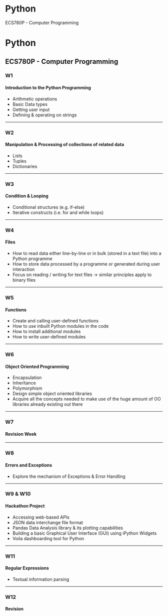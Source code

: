 # Python
ECS780P - Computer Programming
# Python  
## ECS780P - Computer Programming  
### W1    
#### Introduction to the Python Programming  
- Arithmetic operations
- Basic Data types
- Getting user input
- Defining & operating on strings

***

### W2     
#### Manipulation & Processing of collections of related data
- Lists
- Tuples
- Dictionaries

***

### W3     
#### Condition & Looping
- Conditional structures (e.g. if-else)
- Iterative constructs (i.e. for and while loops)

***

### W4
#### Files
- How to read data either line-by-line or in bulk (stored in a text file) into a Python programme
- How to store data processed by a programme or generated during user interaction
- Focus on reading / writing for text files → similar principles apply to binary files

***

### W5
#### Functions
- Create and calling user-defined functions
- How to use inbuilt Python modules in the code
- How to install additional modules
- How to write user-defined modules

***

### W6
#### Object Oriented Programming
- Encapsulation
- Inheritance
- Polymorphism
- Design simple object oriented libraries
- Acquire all the concepts needed to make use of the huge amount of OO libraries already existing out there

***

### W7
#### Revision Week

***

### W8
#### Errors and Exceptions
- Explore the mechanism of Exceptions & Error Handling

***

### W9 & W10
#### Hackathon Project
- Accessing web-based APIs
- JSON data interchange file format
- Pandas Data Analysis library & its plotting capabilities
- Building a basic Graphical User Interface (GUI) using iPython Widgets
- Voila dashboarding tool for Python

***

### W11
#### Regular Expressions
- Textual information parsing

***
### W12
#### Revision







